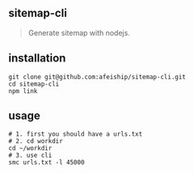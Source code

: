 ## sitemap-cli
> Generate sitemap with nodejs.

## installation
```shell
git clone git@github.com:afeiship/sitemap-cli.git
cd sitemap-cli
npm link
```

## usage
```shell
# 1. first you should have a urls.txt
# 2. cd workdir
cd ~/workdir
# 3. use cli
smc urls.txt -l 45000
```
